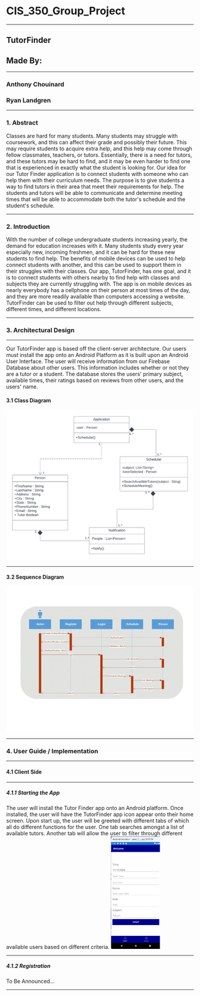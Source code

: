 # CIS_350_Group_Project
___
## TutorFinder
## Made By: 
___
### Anthony Chouinard
### Ryan Landgren

___

### 1. Abstract
Classes are hard for many students. Many students may struggle with coursework, and this can affect their grade and possibly their future. This may require students to acquire extra help, and this help may come through fellow classmates, teachers, or tutors. Essentially, there is a need for tutors, and these tutors may be hard to find, and it may be even harder to find one that is experienced in exactly what the student is looking for. Our idea for our Tutor Finder application is to connect students with someone who can help them with their curriculum needs. The purpose is to give students a way to find tutors in their area that meet their requirements for help. The students and tutors will be able to communicate and determine meeting times that will be able to accommodate both the tutor's schedule and the student's schedule.
___
### 2. Introduction
With the number of college undergraduate students increasing yearly, the demand for education increases with it. Many students study every year especially new, incoming freshmen, and it can be hard for these new students to find help. The benefits of mobile devices can be used to help connect students with another, and this can be used to support them in their struggles with their classes. Our app, TutorFinder, has one goal, and it is to connect students with others nearby to find help with classes and subjects they are currently struggling with. The app is on mobile devices as nearly everybody has a cellphone on their person at most times of the day, and they are more readily available than computers accessing a website. TutorFinder can be used to filter out help through different subjects, different times, and different locations.
___
### 3. Architectural Design
___
Our TutorFinder app is based off the client-server architecture. Our users must install the app onto an Android Platform as it is built upon an Android User Interface. The user will receive information from our Firebase Database about other users. This information includes whether or not they are a tutor or a student. The database stores the users' primary subject, available times, their ratings based on reviews from other users, and the users' name.
#### 3.1 Class Diagram
![Alt text](CIS350ProjectClassDiagram-v2.png)
___
#### 3.2 Sequence Diagram
![Alt text](SequenceDiagram-1.png)
___
### 4. User Guide / Implementation
___
#### 4.1 Client Side
___
##### 4.1.1 Starting the App
The user will install the Tutor Finder app onto an Android platform. Once installed, the user will have the TutorFinder app icon appear onto their home screen. Upon start up, the user will be greeted with different tabs of which all do different functions for the user. One tab searches amongst a list of available tutors. Another tab will allow the user to filter through different available users based on different criteria.
<img src="CurrentAppHome.png" width="132" height="302">
___

##### 4.1.2 Registration
To Be Announced...
___
